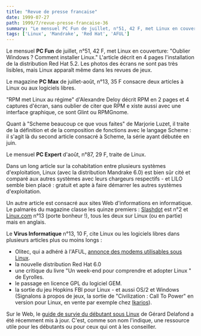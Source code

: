 ```yaml
---
title: "Revue de presse francaise"
date: 1999-07-27
path: 1999/7/revue-presse-francaise-36
summary: "Le mensuel PC Fun de juillet, n°51, 42 F, met Linux en couverture: \"Oublier Windows."
tags: ['Linux', 'Mandrake', 'Red Hat', 'AFUL']
---
```


<P>Le mensuel <B>PC Fun</B> de juillet, n°51, 42 F, met Linux en couverture:
"Oublier Windows ? Comment installer Linux." L'article décrit en 4
pages l'installation de la distribution Red Hat 5.2. Les photos des
écrans ne sont pas très lisibles, mais Linux apparaît même dans les
revues de jeux.</P>

<P>Le magazine <B>PC Max</B> de juillet-août, n°13, 35 F consacre deux
articles à Linux ou aux logiciels libres.</P>

<P>"RPM met Linux au régime" d'Alexandre Deloy décrit RPM en 2 pages et 4
captures d'écran, sans oublier de citer que RPM e
xiste aussi avec une interface graphique, ce sont Glint ou RPMGnome.</P>

<P>Quant à "Scheme beaucoup ce que vous faites" de Marjorie Luzet, il
traite de la définition et de la composition de fonctions avec le
langage Scheme : il s'agit là du second article consacré à Scheme, la
série ayant débutée en juin.</P>

<P>Le mensuel <B>PC Expert</B> d'août, n°87, 29 F, traite de Linux.</P>

<P>Dans un long article sur la cohabitation entre plusieurs systèmes
d'exploitation, Linux (avec la distribution Mandrake 6.0) est bien sûr
cité et comparé aux autres systèmes avec leurs chargeurs respectifs - et
LILO semble bien placé : gratuit et apte à faire démarrer les autres
systèmes d'exploitation.</P>

<P>Un autre article est consacré aux sites Web d'informations en
informatique. Le palmarès du magazine classe les quinze premiers :
<A HREF="http://www.slashdot.org">Slashdot</A> est n°2 et
<A HREF="http://www.linux.com/">Linux.com</A>
n°13 (porte bonheur !), tous les deux sur Linux
(ou en partie) mais en anglais.</P>

<P>Le <B>Virus Informatique</B> n°13, 10 F, cite Linux ou les logiciels libres
dans plusieurs articles plus ou moins longs :</P>

<UL>

<LI>Olitec, qui a adhéré à l'AFUL,
<A HREF="http://www.olitec.com/linux.html">annonce des modems utilisables sous
Linux</A>.
<LI>la nouvelle distribution Red Hat 6.0
<LI>une critique du livre "Un week-end pour comprendre et adopter Linux "
de Eyrolles.
<LI>le passage en licence GPL du logiciel GEM.
<LI>la sortie du jeu Hopkins FBI pour Linux - et aussi OS/2 et Windows
(Signalons à propos de jeux, la sortie de "Civilization : Call To Power"
en version pour Linux, en vente par exemple chez
<A HREF="http://www.ikarios.com/">Ikarios</A>).
</UL>

<P>
Sur le Web, le
<A HREF="http://www.medsyn.fr/perso/g.delafond/survie.htm">guide de survie
du débutant sous Linux</A> de Gérard Delafond a été récemment mis
à jour. C'est, comme son nom l'indique, une ressource utile pour les
débutants ou pour ceux qui ont à les conseiller.
</P>


